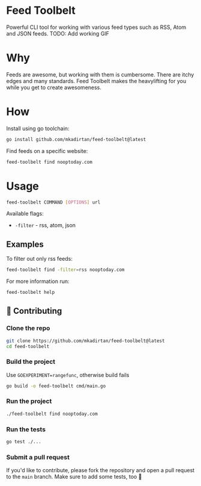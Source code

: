 # Feed Toolbelt
Powerful CLI tool for working with various feed types such as RSS, Atom and JSON feeds.
TODO: Add working GIF

# Why
Feeds are awesome, but working with them is cumbersome. There are itchy edges and many standards. Feed Toolbelt makes the heavylifting for you while you get to create awesomeness.

# How

Install using go toolchain:
```bash
go install github.com/mkadirtan/feed-toolbelt@latest
```

Find feeds on a specific website:
```bash
feed-toolbelt find nooptoday.com
```

# Usage
```bash
feed-toolbelt COMMAND [OPTIONS] url
```

Available flags:
* `-filter` -   rss, atom, json

## Examples



To filter out only rss feeds:
```bash
feed-toolbelt find -filter=rss nooptoday.com
```

For more information run:
```bash
feed-toolbelt help
```

## 🤝 Contributing

### Clone the repo

```bash
git clone https://github.com/mkadirtan/feed-toolbelt@latest
cd feed-toolbelt
```

### Build the project

Use `GOEXPERIMENT=rangefunc`, otherwise build fails

```bash
go build -o feed-toolbelt cmd/main.go
```

### Run the project

```bash
./feed-toolbelt find nooptoday.com
```

### Run the tests

```bash
go test ./...
```

### Submit a pull request

If you'd like to contribute, please fork the repository and open a pull request to the `main` branch. Make sure to add some tests, too 🚀
